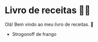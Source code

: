 # Livro de receitas :man_cook:

Olá! Bem vindo ao meu livro de receitas. :wave:

 - Strogonoff de frango